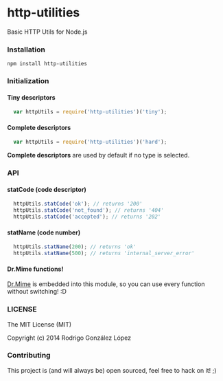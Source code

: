 http-utilities
==============

Basic HTTP Utils for Node.js

### Installation

`npm install http-utilities`

### Initialization

#### Tiny descriptors
``` js
  var httpUtils = require('http-utilities')('tiny');
```

#### Complete descriptors
``` js
  var httpUtils = require('http-utilities')('hard');
```

**Complete descriptors** are used by default if no type is selected.

### API

#### statCode (code descriptor)
``` js
  httpUtils.statCode('ok'); // returns '200'
  httpUtils.statCode('not_found'); // returns '404'
  httpUtils.statCode('accepted'); // returns '202'
```

#### statName (code number)
``` js
  httpUtils.statName(200); // returns 'ok'
  httpUtils.statName(500); // returns 'internal_server_error'
```

#### Dr.Mime functions!
[Dr.Mime](http://github.com/SametSisartenep/dr-mime) is embedded into this module, so you can use every function without switching! :D

### LICENSE
The MIT License (MIT)

Copyright (c) 2014 Rodrigo González López

### Contributing
This project is (and will always be) open sourced, feel free to hack on it! ;)
